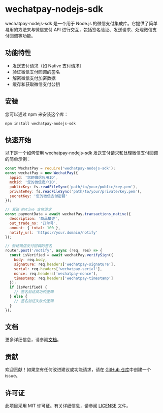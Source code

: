 # wechatpay-nodejs-sdk

wechatpay-nodejs-sdk 是一个用于 Node.js 的微信支付集成库。它提供了简单易用的方法来与微信支付 API 进行交互，包括签名验证、发送请求、处理微信支付回调等功能。

## 功能特性

- 发送支付请求（如 Native 支付请求）
- 验证微信支付回调的签名
- 解密微信支付加密数据
- 缓存和获取微信支付公钥

## 安装

您可以通过 npm 来安装这个库：

```bash
npm install wechatpay-nodejs-sdk
```

## 快速开始

以下是一个如何使用 wechatpay-nodejs-sdk 发送支付请求和处理微信支付回调的简单示例：

```javascript
const WechatPay = require('wechatpay-nodejs-sdk');
const wechatPay = new WechatPay({
  appid: '您的微信应用ID',
  mchid: '您的微信商户ID',
  publicKey: fs.readFileSync('path/to/your/public/key.pem'),
  privateKey: fs.readFileSync('path/to/your/private/key.pem'),
  secretKey: '您的微信支付密钥'
});

// 发送 Native 支付请求
const paymentData = await wechatPay.transactions_native({
  description: '商品描述',
  out_trade_no: '订单号',
  amount: { total: 100 },
  notify_url: 'https://your.domain/notify'
});

// 验证微信支付回调的签名
router.post('/notify', async (req, res) => {
  const isVerified = await wechatPay.verifySign({
    body: req.body,
    signature: req.headers['wechatpay-signature'],
    serial: req.headers['wechatpay-serial'],
    nonce: req.headers['wechatpay-nonce'],
    timestamp: req.headers['wechatpay-timestamp']
  });
  if (isVerified) {
    // 签名验证成功的逻辑
  } else {
    // 签名验证失败的逻辑
  }
});
```

## 文档

更多详细信息，请参阅[文档](https://github.com/zhangrenyang/wechatpay-nodejs-sdk/wiki)。

## 贡献

欢迎贡献！如果您有任何改进建议或功能请求，请在 [GitHub 仓库](https://github.com/zhangrenyang/wechatpay-nodejs-sdk)中创建一个 issue。

## 许可证

此项目采用 MIT 许可证。有关详细信息，请参阅 [LICENSE](LICENSE) 文件。

